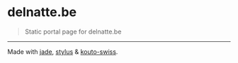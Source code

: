 # delnatte.be

> Static portal page for delnatte.be

* * *

Made with [jade](http://jade-lang.com/), [stylus](http://stylus-lang.com/) & [kouto-swiss](http://kouto-swiss.io/).
